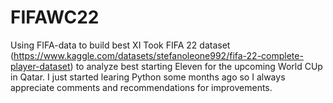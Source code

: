 # FIFAWC22
Using FIFA-data to build best XI
Took FIFA 22 dataset (https://www.kaggle.com/datasets/stefanoleone992/fifa-22-complete-player-dataset) to analyze best starting Eleven for the upcoming
World CUp in Qatar.
I just started learing Python some months ago so I always appreciate comments and recommendations for improvements.
